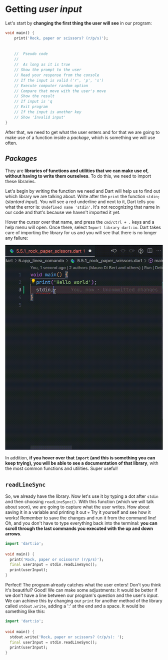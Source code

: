 # Getting _user input_

Let's start by __changing the first thing the user will see__ in our program:

```dart
void main() {
    print('Rock, paper or scissors? (r/p/s)');


    //  Pseudo code
    //  
    //  As long as it is true
    // Show the prompt to the user
    // Read your response from the console
    // If the input is valid ('r', 'p', 's')
    // Execute computer random option
    // Compare that move with the user's move
    // Show the result
    // If input is 'q
    // Exit program
    // If the input is another key
    // Show 'Invalid input'
}
```

After that, we need to get what the user enters and for that we are going to make use of a function inside a _package_, which is something we will use often.

## _Packages_

They are __libraries of functions and utilities that we can make use of, without having to write them ourselves__. To do this, we need to import these libraries.

Let's begin by writing the function we need and Dart will help us to find out which library we are talking about. Write after the `print` the function `stdin;` (_stantard input_). You will see a red underline and next to it, Dart tells you what the error is: `Undefined name 'stdin'`. It's not recognizing that name in our code and that's because we haven't imported it yet.

Hover the cursor over that name, and press the `cmd/ctrl + .` keys and a help menu will open. Once there, select `Import library dart:io`. Dart takes care of importing the library for us and you will see that there is no longer any failure:

![Importando dart:io](https://raw.githubusercontent.com/themonkslab/courses/main/dart/5.app_linea_comando/5.7_importando_dart_io.gif)

In addition, __if you hover over that `import` (and this is something you can keep trying), you will be able to see a documentation of that library__, with the most common functions and utilities. Super useful!

## `readLineSync`

So, we already have the library. Now let's use it by typing a dot after `stdin` and then choosing `readLineSync()`. With this function (which we will talk about soon), we are going to capture what the user writes. How about saving it in a variable and printing it out 💀 Try it yourself and see how it works! Remember to save the changes and run it from the command line! Oh, and you don't have to type everything back into the terminal: __you can scroll through the last commands you executed with the up and down arrows__.

```dart
import 'dart:io';

void main() {
  print('Rock, paper or scissors? (r/p/s)');
  final userInput = stdin.readLineSync();
  print(userInput);
}
```

Perfect! The program already catches what the user enters! Don't you think it's beautiful? Good! We can make some adjustments: It would be better if we don't have a line between our program's question and the user's _input_. We can achieve this by changing our `print` for another method of the library called `stdout.write`, adding a ':' at the end and a space.  It would be something like this:

```dart
import 'dart:io';

void main() {
  stdout.write('Rock, paper or scissors? (r/p/s): ');
  final userInput = stdin.readLineSync();
  print(userInput);
}
```
